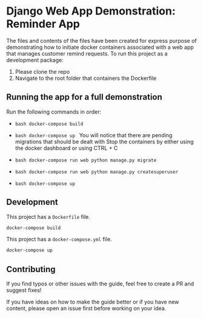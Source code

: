 # Django Web App Demonstration: Reminder App

The files and contents of the files have been created for express purpose of demonstrating how to initiate docker 
containers associated with a web app that manages customer remind requests.
To run this project as a development package:
1) Please clone the repo
2) Navigate to the root folder that containers the Dockerfile


## Running the app for a full demonstration

Run the following commands in order:
- ```bash docker-compose build ```
- ```bash docker-compose up ```
You will notice that there are pending migrations that should be dealt with
Stop the containers by either using the docker dashboard or using CTRL + C

- ```bash docker-compose run web python manage.py migrate ```
- ```bash docker-compose run web python manage.py createsuperuser ```
- ```bash docker-compose up ```


## Development

This project has a `Dockerfile` file.

```bash
docker-compose build
```

This project has a `docker-compose.yml` file.

```bash
docker-compose up
```


## Contributing

If you find typos or other issues with the guide, feel free to create a PR and suggest fixes!

If you have ideas on how to make the guide better or if you have new content, please open an issue first 
before working on your idea.
